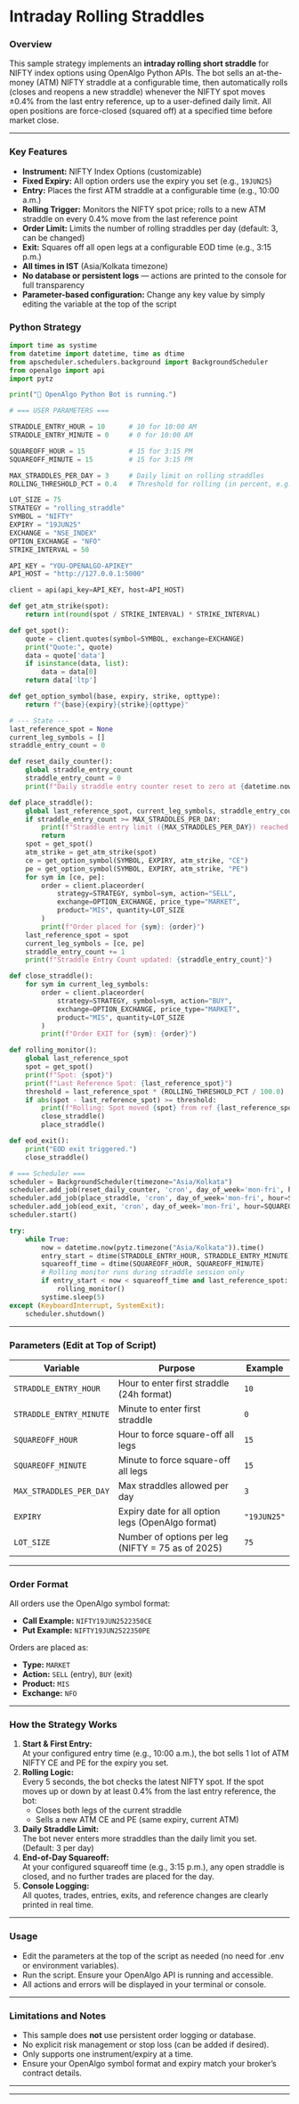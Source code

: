 # Intraday Rolling Straddles

### **Overview**

This sample strategy implements an **intraday rolling short straddle** for NIFTY index options using OpenAlgo Python APIs. The bot sells an at-the-money (ATM) NIFTY straddle at a configurable time, then automatically rolls (closes and reopens a new straddle) whenever the NIFTY spot moves ±0.4% from the last entry reference, up to a user-defined daily limit. All open positions are force-closed (squared off) at a specified time before market close.

***

### **Key Features**

* **Instrument:** NIFTY Index Options (customizable)
* **Fixed Expiry:** All option orders use the expiry you set (e.g., `19JUN25`)
* **Entry:** Places the first ATM straddle at a configurable time (e.g., 10:00 a.m.)
* **Rolling Trigger:** Monitors the NIFTY spot price; rolls to a new ATM straddle on every 0.4% move from the last reference point
* **Order Limit:** Limits the number of rolling straddles per day (default: 3, can be changed)
* **Exit:** Squares off all open legs at a configurable EOD time (e.g., 3:15 p.m.)
* **All times in IST** (Asia/Kolkata timezone)
* **No database or persistent logs** — actions are printed to the console for full transparency
* **Parameter-based configuration:** Change any key value by simply editing the variable at the top of the script

### **Python Strategy**

```python
import time as systime
from datetime import datetime, time as dtime
from apscheduler.schedulers.background import BackgroundScheduler
from openalgo import api
import pytz

print("🔁 OpenAlgo Python Bot is running.")

# === USER PARAMETERS ===

STRADDLE_ENTRY_HOUR = 10      # 10 for 10:00 AM
STRADDLE_ENTRY_MINUTE = 0     # 0 for 10:00 AM

SQUAREOFF_HOUR = 15           # 15 for 3:15 PM
SQUAREOFF_MINUTE = 15         # 15 for 3:15 PM

MAX_STRADDLES_PER_DAY = 3     # Daily limit on rolling straddles
ROLLING_THRESHOLD_PCT = 0.4   # Threshold for rolling (in percent, e.g. 0.4 means 0.4%)

LOT_SIZE = 75
STRATEGY = "rolling_straddle"
SYMBOL = "NIFTY"
EXPIRY = "19JUN25"
EXCHANGE = "NSE_INDEX"
OPTION_EXCHANGE = "NFO"
STRIKE_INTERVAL = 50

API_KEY = "YOU-OPENALGO-APIKEY"
API_HOST = "http://127.0.0.1:5000"

client = api(api_key=API_KEY, host=API_HOST)

def get_atm_strike(spot):
    return int(round(spot / STRIKE_INTERVAL) * STRIKE_INTERVAL)

def get_spot():
    quote = client.quotes(symbol=SYMBOL, exchange=EXCHANGE)
    print("Quote:", quote)
    data = quote['data']
    if isinstance(data, list):
        data = data[0]
    return data['ltp']

def get_option_symbol(base, expiry, strike, opttype):
    return f"{base}{expiry}{strike}{opttype}"

# --- State ---
last_reference_spot = None
current_leg_symbols = []
straddle_entry_count = 0

def reset_daily_counter():
    global straddle_entry_count
    straddle_entry_count = 0
    print(f"Daily straddle entry counter reset to zero at {datetime.now()}")

def place_straddle():
    global last_reference_spot, current_leg_symbols, straddle_entry_count
    if straddle_entry_count >= MAX_STRADDLES_PER_DAY:
        print(f"Straddle entry limit ({MAX_STRADDLES_PER_DAY}) reached for today.")
        return
    spot = get_spot()
    atm_strike = get_atm_strike(spot)
    ce = get_option_symbol(SYMBOL, EXPIRY, atm_strike, "CE")
    pe = get_option_symbol(SYMBOL, EXPIRY, atm_strike, "PE")
    for sym in [ce, pe]:
        order = client.placeorder(
            strategy=STRATEGY, symbol=sym, action="SELL",
            exchange=OPTION_EXCHANGE, price_type="MARKET",
            product="MIS", quantity=LOT_SIZE
        )
        print(f"Order placed for {sym}: {order}")
    last_reference_spot = spot
    current_leg_symbols = [ce, pe]
    straddle_entry_count += 1
    print(f"Straddle Entry Count updated: {straddle_entry_count}")

def close_straddle():
    for sym in current_leg_symbols:
        order = client.placeorder(
            strategy=STRATEGY, symbol=sym, action="BUY",
            exchange=OPTION_EXCHANGE, price_type="MARKET",
            product="MIS", quantity=LOT_SIZE
        )
        print(f"Order EXIT for {sym}: {order}")

def rolling_monitor():
    global last_reference_spot
    spot = get_spot()
    print(f"Spot: {spot}")
    print(f"Last Reference Spot: {last_reference_spot}")
    threshold = last_reference_spot * (ROLLING_THRESHOLD_PCT / 100.0)
    if abs(spot - last_reference_spot) >= threshold:
        print(f"Rolling: Spot moved {spot} from ref {last_reference_spot} (Threshold: {threshold})")
        close_straddle()
        place_straddle()

def eod_exit():
    print("EOD exit triggered.")
    close_straddle()

# === Scheduler ===
scheduler = BackgroundScheduler(timezone="Asia/Kolkata")
scheduler.add_job(reset_daily_counter, 'cron', day_of_week='mon-fri', hour=STRADDLE_ENTRY_HOUR, minute=STRADDLE_ENTRY_MINUTE)
scheduler.add_job(place_straddle, 'cron', day_of_week='mon-fri', hour=STRADDLE_ENTRY_HOUR, minute=STRADDLE_ENTRY_MINUTE)
scheduler.add_job(eod_exit, 'cron', day_of_week='mon-fri', hour=SQUAREOFF_HOUR, minute=SQUAREOFF_MINUTE)
scheduler.start()

try:
    while True:
        now = datetime.now(pytz.timezone("Asia/Kolkata")).time()
        entry_start = dtime(STRADDLE_ENTRY_HOUR, STRADDLE_ENTRY_MINUTE)
        squareoff_time = dtime(SQUAREOFF_HOUR, SQUAREOFF_MINUTE)
        # Rolling monitor runs during straddle session only
        if entry_start < now < squareoff_time and last_reference_spot:
            rolling_monitor()
        systime.sleep(5)
except (KeyboardInterrupt, SystemExit):
    scheduler.shutdown()

```

***

### **Parameters (Edit at Top of Script)**

| Variable                | Purpose                                           | Example     |
| ----------------------- | ------------------------------------------------- | ----------- |
| `STRADDLE_ENTRY_HOUR`   | Hour to enter first straddle (24h format)         | `10`        |
| `STRADDLE_ENTRY_MINUTE` | Minute to enter first straddle                    | `0`         |
| `SQUAREOFF_HOUR`        | Hour to force square-off all legs                 | `15`        |
| `SQUAREOFF_MINUTE`      | Minute to force square-off all legs               | `15`        |
| `MAX_STRADDLES_PER_DAY` | Max straddles allowed per day                     | `3`         |
| `EXPIRY`                | Expiry date for all option legs (OpenAlgo format) | `"19JUN25"` |
| `LOT_SIZE`              | Number of options per leg (NIFTY = 75 as of 2025) | `75`        |

***

### **Order Format**

All orders use the OpenAlgo symbol format:

* **Call Example:** `NIFTY19JUN2522350CE`
* **Put Example:** `NIFTY19JUN2522350PE`

Orders are placed as:

* **Type:** `MARKET`
* **Action:** `SELL` (entry), `BUY` (exit)
* **Product:** `MIS`
* **Exchange:** `NFO`

***

### **How the Strategy Works**

1. **Start & First Entry:**\
   At your configured entry time (e.g., 10:00 a.m.), the bot sells 1 lot of ATM NIFTY CE and PE for the expiry you set.
2. **Rolling Logic:**\
   Every 5 seconds, the bot checks the latest NIFTY spot. If the spot moves up or down by at least 0.4% from the last entry reference, the bot:
   * Closes both legs of the current straddle
   * Sells a new ATM CE and PE (same expiry, current ATM)
3. **Daily Straddle Limit:**\
   The bot never enters more straddles than the daily limit you set. (Default: 3 per day)
4. **End-of-Day Squareoff:**\
   At your configured squareoff time (e.g., 3:15 p.m.), any open straddle is closed, and no further trades are placed for the day.
5. **Console Logging:**\
   All quotes, trades, entries, exits, and reference changes are clearly printed in real time.

***

### **Usage**

* Edit the parameters at the top of the script as needed (no need for .env or environment variables).
* Run the script. Ensure your OpenAlgo API is running and accessible.
* All actions and errors will be displayed in your terminal or console.

***

### **Limitations and Notes**

* This sample does **not** use persistent order logging or database.
* No explicit risk management or stop loss (can be added if desired).
* Only supports one instrument/expiry at a time.
* Ensure your OpenAlgo symbol format and expiry match your broker’s contract details.

***

***
